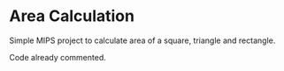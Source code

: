 # Area Calculation
Simple MIPS project to calculate area of a square, triangle and rectangle.

Code already commented.
